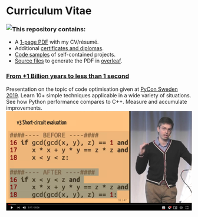 # Curriculum Vitae

<div><img align="left" src="https://github-readme-stats.vercel.app/api?username=isaacbernat&count_private=true&show_icons=true&theme=transparent&number_format=long&hide=contribs"/></div>

### This repository contains:
- A [1-page PDF](https://github.com/isaacbernat/cv/raw/master/cv.pdf) with my CV/résumé.
- Additional [certificates and diplomas](https://github.com/isaacbernat/cv/tree/master/certificates).
- [Code samples](https://github.com/isaacbernat/cv/tree/master/samples) of self-contained projects.
- [Source files](https://github.com/isaacbernat/cv/tree/master/src) to generate the PDF in [overleaf](https://www.overleaf.com/project/63c1d75bea8bc821df6f52d9).

### [From +1 Billion years to less than 1 second](https://github.com/isaacbernat/presentations/tree/master/optimise)

Presentation on the topic of code optimisation given at [PyCon Sweden 2019](https://pyvideo.org/speaker/isaac-bernat.html). Learn 10+ simple techniques applicable in a wide variety of situations. See how Python performance compares to C++. Measure and accumulate improvements.
[![YouTube link to the talk](https://raw.githubusercontent.com/isaacbernat/presentations/master/optimise/images/video_preview_with_play_button.png "YouTube link to the talk")](https://youtu.be/asZ0SDTKqvM)
